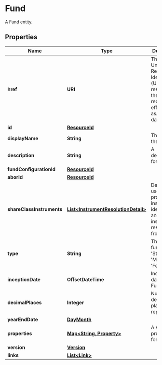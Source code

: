 

# Fund

A Fund entity.

## Properties

| Name | Type | Description | Notes |
|------------ | ------------- | ------------- | -------------|
|**href** | **URI** | The specific Uniform Resource Identifier (URI) for this resource at the requested effective and asAt datetime. |  [optional] |
|**id** | [**ResourceId**](ResourceId.md) |  |  |
|**displayName** | **String** | The name of the Fund. |  [optional] |
|**description** | **String** | A description for the Fund. |  [optional] |
|**fundConfigurationId** | [**ResourceId**](ResourceId.md) |  |  [optional] |
|**aborId** | [**ResourceId**](ResourceId.md) |  |  |
|**shareClassInstruments** | [**List&lt;InstrumentResolutionDetail&gt;**](InstrumentResolutionDetail.md) | Details the user-provided instrument identifiers and the instrument resolved from them. |  [optional] |
|**type** | **String** | The type of fund; &#39;Standalone&#39;, &#39;Master&#39; or &#39;Feeder&#39; |  |
|**inceptionDate** | **OffsetDateTime** | Inception date of the Fund |  |
|**decimalPlaces** | **Integer** | Number of decimal places for reporting |  [optional] |
|**yearEndDate** | [**DayMonth**](DayMonth.md) |  |  |
|**properties** | [**Map&lt;String, Property&gt;**](Property.md) | A set of properties for the Fund. |  [optional] |
|**version** | [**Version**](Version.md) |  |  [optional] |
|**links** | [**List&lt;Link&gt;**](Link.md) |  |  [optional] |




